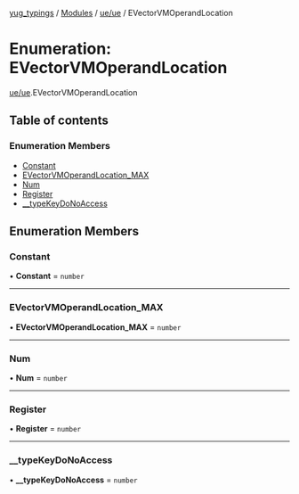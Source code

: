 [yug_typings](../README.md) / [Modules](../modules.md) / [ue/ue](../modules/ue_ue.md) / EVectorVMOperandLocation

# Enumeration: EVectorVMOperandLocation

[ue/ue](../modules/ue_ue.md).EVectorVMOperandLocation

## Table of contents

### Enumeration Members

- [Constant](ue_ue.EVectorVMOperandLocation.md#constant)
- [EVectorVMOperandLocation\_MAX](ue_ue.EVectorVMOperandLocation.md#evectorvmoperandlocation_max)
- [Num](ue_ue.EVectorVMOperandLocation.md#num)
- [Register](ue_ue.EVectorVMOperandLocation.md#register)
- [\_\_typeKeyDoNoAccess](ue_ue.EVectorVMOperandLocation.md#__typekeydonoaccess)

## Enumeration Members

### Constant

• **Constant** = `number`

___

### EVectorVMOperandLocation\_MAX

• **EVectorVMOperandLocation\_MAX** = `number`

___

### Num

• **Num** = `number`

___

### Register

• **Register** = `number`

___

### \_\_typeKeyDoNoAccess

• **\_\_typeKeyDoNoAccess** = `number`
